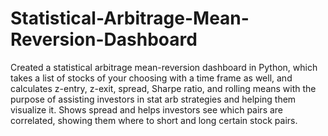# Statistical-Arbitrage-Mean-Reversion-Dashboard
Created a statistical arbitrage mean-reversion dashboard in Python, which takes a list of stocks of your choosing with a time frame as well, and calculates z-entry, z-exit, spread, Sharpe ratio, and rolling means with the purpose of assisting investors in stat arb strategies and helping them visualize it. Shows spread and helps investors see which pairs are correlated, showing them where to short and long certain stock pairs.
